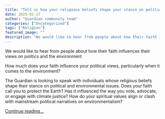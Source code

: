 ```yaml
---
title: "Tell us how your religious beliefs shape your stance on political and environmental issues"
date: 2025-02-27
author: "Guardian community team"
categories: ["Uncategorized"]
tags: ["Religion"]
featured_image: ""
description: "We would like to hear from people about how their faith influences their views on politics and the environmentHow much does your faith influence your political ..."
---
```


We would like to hear from people about how their faith influences their views on politics and the environment

How much does your faith influence your political views, particularly when it comes to the environment?

The Guardian is looking to speak with individuals whose religious beliefs shape their stance on political and environmental issues. Does your faith call you to protect the Earth? Has it influenced the way you vote, advocate, or engage with climate justice? How do your spiritual values align or clash with mainstream political narratives on environmentalism?

[Continue reading...](https://www.theguardian.com/world/2025/feb/27/tell-us-how-your-religious-beliefs-shape-your-stance-on-political-and-environmental-issues)
